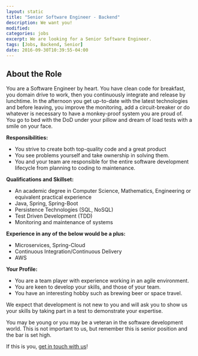 ```yaml
---
layout: static
title: "Senior Software Engineer - Backend"
description: We want you!
modified:
categories: jobs
excerpt: We are looking for a Senior Software Engineer.
tags: [Jobs, Backend, Senior]
date: 2016-09-30T10:39:55-04:00
---
```

## About the Role
You are a Software Engineer by heart. You have clean code for breakfast, you domain drive to work, then you continuously integrate and release by lunchtime. In the afternoon you get up-to-date with the latest technologies and before leaving, you improve the monitoring, add a circuit-breaker or do whatever is necessary to have a monkey-proof system you are proud of. You go to bed with the DoD under your pillow and dream of load tests with a smile on your face.

**Responsibilities:**

* You strive to create both top-quality code and a great product
* You see problems yourself and take ownership in solving them.
* You and your team are responsible for the entire software development lifecycle from planning to coding to maintenance.

**Qualifications and Skillset:**

* An academic degree in Computer Science, Mathematics, Engineering or equivalent practical experience
* Java, Spring, Spring-Boot
* Persistence Technologies (SQL, NoSQL)
* Test Driven Development (TDD)
* Monitoring and maintenance of systems

**Experience in any of the below would be a plus:**

* Microservices, Spring-Cloud
* Continuous Integration/Continuous Delivery
* AWS

**Your Profile:**

* You are a team player with experience working in an agile environment.
* You are keen to develop your skills, and those of your team.
* You have an interesting hobby such as brewing beer or space travel.


We expect that development is not new to you and will ask you to show us your skills by taking part in a test to demonstrate your expertise. 
 
You may be young or you may be a veteran in the software development world. This is not important to us, but remember this is senior position and the bar is set high.
 
If this is you, [get in touch with us](mailto:jobs@updudes.net)! 